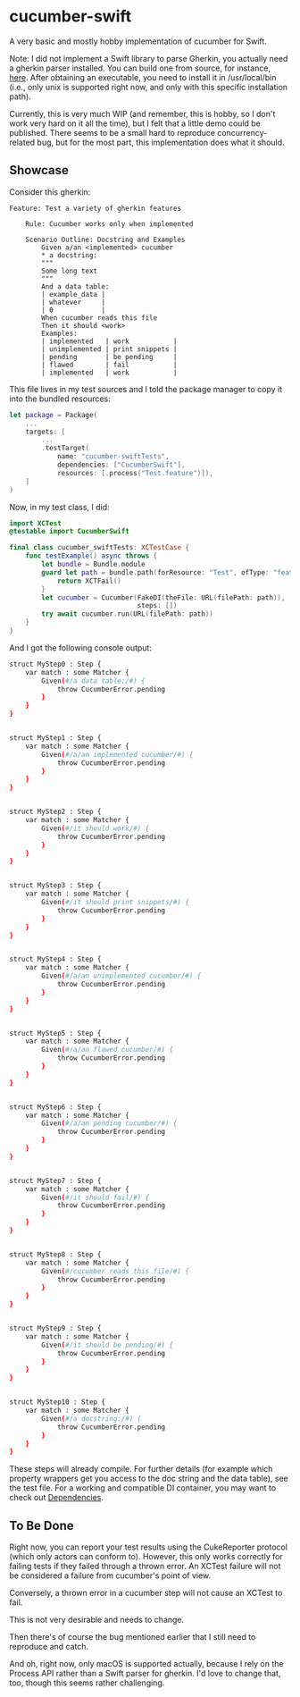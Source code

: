# cucumber-swift

A very basic and mostly hobby implementation of cucumber for Swift.

Note: I did not implement a Swift library to parse Gherkin, you actually need a gherkin parser installed. You can build one from source, for instance, [here](https://github.com/cucumber/gherkin). After obtaining an executable, you need to install it in /usr/local/bin (i.e., only unix is supported right now, and only with this specific installation path).

Currently, this is very much WIP (and remember, this is hobby, so I don't work very hard on it all the time), but I felt that a little demo could be published. There seems to be a small hard to reproduce concurrency-related bug, but for the most part, this implementation does what it should.

## Showcase

Consider this gherkin:

```gherkin
Feature: Test a variety of gherkin features

    Rule: Cucumber works only when implemented

    Scenario Outline: Docstring and Examples
        Given a/an <implemented> cucumber
        * a docstring:
        """
        Some long text
        """
        And a data table:
        | example_data |
        | whatever     |
        | 0            |
        When cucumber reads this file
        Then it should <work>
        Examples:
        | implemented   | work           |
        | unimplemented | print snippets |
        | pending       | be pending     |
        | flawed        | fail           |
        | implemented   | work           |

```

This file lives in my test sources and I told the package manager to copy it into the bundled resources:

```swift
let package = Package(
    ...
    targets: [
        ...
        .testTarget(
            name: "cucumber-swiftTests",
            dependencies: ["CucumberSwift"],
            resources: [.process("Test.feature")]),
    ]
)
```

Now, in my test class, I did:

```swift
import XCTest
@testable import CucumberSwift

final class cucumber_swiftTests: XCTestCase {
    func testExample() async throws {
        let bundle = Bundle.module
        guard let path = bundle.path(forResource: "Test", ofType: "feature") else {
            return XCTFail()
        }
        let cucumber = Cucumber(FakeDI(theFile: URL(filePath: path)),
                                steps: [])
        try await cucumber.run(URL(filePath: path))
    }
}
```

And I got the following console output:

```bash
struct MyStep0 : Step {
    var match : some Matcher {
        Given(#/a data table:/#) {
            throw CucumberError.pending
        }
    }
}


struct MyStep1 : Step {
    var match : some Matcher {
        Given(#/a/an implemented cucumber/#) {
            throw CucumberError.pending
        }
    }
}


struct MyStep2 : Step {
    var match : some Matcher {
        Given(#/it should work/#) {
            throw CucumberError.pending
        }
    }
}


struct MyStep3 : Step {
    var match : some Matcher {
        Given(#/it should print snippets/#) {
            throw CucumberError.pending
        }
    }
}


struct MyStep4 : Step {
    var match : some Matcher {
        Given(#/a/an unimplemented cucumber/#) {
            throw CucumberError.pending
        }
    }
}


struct MyStep5 : Step {
    var match : some Matcher {
        Given(#/a/an flawed cucumber/#) {
            throw CucumberError.pending
        }
    }
}


struct MyStep6 : Step {
    var match : some Matcher {
        Given(#/a/an pending cucumber/#) {
            throw CucumberError.pending
        }
    }
}


struct MyStep7 : Step {
    var match : some Matcher {
        Given(#/it should fail/#) {
            throw CucumberError.pending
        }
    }
}


struct MyStep8 : Step {
    var match : some Matcher {
        Given(#/cucumber reads this file/#) {
            throw CucumberError.pending
        }
    }
}


struct MyStep9 : Step {
    var match : some Matcher {
        Given(#/it should be pending/#) {
            throw CucumberError.pending
        }
    }
}


struct MyStep10 : Step {
    var match : some Matcher {
        Given(#/a docstring:/#) {
            throw CucumberError.pending
        }
    }
}
```

These steps will already compile. For further details (for example which property wrappers get you access to the doc string and the data table), see the test file. For a working and compatible DI container, you may want to check out [Dependencies](https://github.com/AnarchoSystems/Dependencies).

## To Be Done

Right now, you can report your test results using the CukeReporter protocol (which only actors can conform to). However, this only works correctly for failing tests if they failed through a thrown error. An XCTest failure will not be considered a failure from cucumber's point of view.

Conversely, a thrown error in a cucumber step will not cause an XCTest to fail.

This is not very desirable and needs to change.

Then there's of course the bug mentioned earlier that I still need to reproduce and catch.

And oh, right now, only macOS is supported actually, because I rely on the Process API rather than a Swift parser for gherkin. I'd love to change that, too, though this seems rather challenging.
